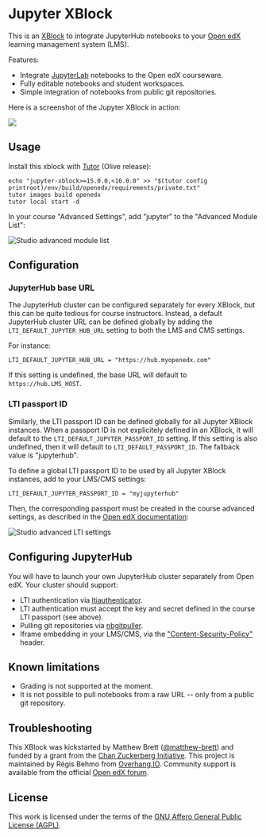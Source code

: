 # Jupyter XBlock

This is an [XBlock](https://edx.readthedocs.io/projects/xblock-tutorial/en/latest/overview/introduction.html) to integrate JupyterHub notebooks to your [Open edX](https://openedx.org) learning management system (LMS).

Features:

* Integrate [JupyterLab](https://jupyterlab.readthedocs.io/en/stable/) notebooks to the Open edX courseware.
* Fully editable notebooks and student workspaces.
* Simple integration of notebooks from public git repositories.

Here is a screenshot of the Jupyter XBlock in action:

![](https://raw.githubusercontent.com/overhangio/jupyter-xblock/main/static/screenshots/lms.png)

## Usage

Install this xblock with [Tutor](https://docs.tutor.overhang.io/) (Olive release):

    echo "jupyter-xblock>=15.0.0,<16.0.0" >> "$(tutor config printroot)/env/build/openedx/requirements/private.txt"
    tutor images build openedx
    tutor local start -d

In your course "Advanced Settings", add "jupyter" to the "Advanced Module List":

![Studio advanced module list](https://raw.githubusercontent.com/overhangio/jupyter-xblock/main/static/screenshots/studio-advanced-settings.png)

## Configuration

### JupyterHub base URL

The JupyterHub cluster can be configured separately for every XBlock, but this can be quite tedious for course instructors. Instead, a default JupyterHub cluster URL can be defined globally by adding the `LTI_DEFAULT_JUPYTER_HUB_URL` setting to both the LMS and CMS settings.

For instance:

    LTI_DEFAULT_JUPYTER_HUB_URL = "https://hub.myopenedx.com"

If this setting is undefined, the base URL will default to `https://hub.LMS_HOST`.

### LTI passport ID

Similarly, the LTI passport ID can be defined globally for all Jupyter XBlock instances. When a passport ID is not explicitely defined in an XBlock, it will default to the `LTI_DEFAULT_JUPYTER_PASSPORT_ID` setting. If this setting is also undefined, then it will default to `LTI_DEFAULT_PASSPORT_ID`. The fallback value is "jupyterhub".

To define a global LTI passport ID to be used by all Jupyter XBlock instances, add to your LMS/CMS settings:

    LTI_DEFAULT_JUPYTER_PASSPORT_ID = "myjupyterhub"

Then, the corresponding passport must be created in the course advanced settings, as described in the [Open edX documentation](https://edx.readthedocs.io/projects/open-edx-building-and-running-a-course/en/latest/exercises_tools/lti_component.html#creating-an-lti-passport-string):

![Studio advanced LTI settings](https://raw.githubusercontent.com/overhangio/jupyter-xblock/main/static/screenshots/studio-advanced-settings-lti.png)

## Configuring JupyterHub

You will have to launch your own JupyterHub cluster separately from Open edX. Your cluster should support:

- LTI authentication via [ltiauthenticator](https://github.com/jupyterhub/ltiauthenticator/).
- LTI authentication must accept the key and secret defined in the course LTI passport (see above).
- Pulling git repositories via [nbgitpuller](https://github.com/jupyterhub/nbgitpuller).
- Iframe embedding in your LMS/CMS, via the ["Content-Security-Policy"](https://developer.mozilla.org/en-US/docs/Web/HTTP/Headers/Content-Security-Policy/frame-ancestors) header.

## Known limitations

* Grading is not supported at the moment.
* It is not possible to pull notebooks from a raw URL -- only from a public git repository.

## Troubleshooting

This XBlock was kickstarted by Matthew Brett ([@matthew-brett](https://github.com/matthew-brett)) and funded by a grant from the [Chan Zuckerberg Initiative](https://chanzuckerberg.com/). This project is maintained by Régis Behmo from [Overhang.IO](https://overhang.io). Community support is available from the official [Open edX forum](https://discuss.openedx.org).

## License

This work is licensed under the terms of the [GNU Affero General Public License (AGPL)](https://github.com/overhangio/jupyter-xblock/blob/master/LICENSE.txt).
